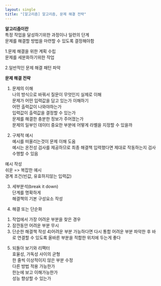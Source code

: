 ```yaml
---
layout: single
title: "[알고리즘] 알고리즘, 문제 해결 전략"
--- 
```

**알고리즘이란**   
특정 작업을 달성하기위한 과정이나 일련의 단계   
문제를 해결할 방법을 마련할 수 있도록 결정해야함   
   
1.문제 해결을 위한 계획 수립   
문제를 세분화하기위한 작업   
   
2.일반적인 문제 해결 패턴 파악   
   
**문제 해결 전략**   
1. 문제의 이해   
나의 방식으로 바꿔서 질문이 무엇인지 실제로 이해   
문제가 어떤 입력값을 담고 있는가 이해하기   
어떤 출력값이 나와야하는가   
입력값이 출력값을 결정할 수 있는가    
문제를 해결한 충분한 정보가 주어졌는가   
문제의 일부인 데이터 중요한 부분에 어떻게 라벨을 지정할 수 있을까   
   
2. 구체적 예시   
예시를 떠올리는것이 문제 이해 도움     
예시는 온전성 검사를 제공하므로 최종 해결책 입력했다면 제대로 작동하는지 검사 수행할 수 있음     
   
예시 작성  
쉬운 => 복잡한 예시   
경계 조건(빈값, 유효하지않는 입력값)   
   

3. 세부분석(break it down)    
단계를 명확하게    
해결책의 기본 구성요소 작성      
   
4. 해결 또는 단순화    
1) 작업에서 가장 어려운 부분을 찾은 경우
2) 잠깐동안 어려운 부분 무시
3) 단순한 해결책 작성
4)어려운 부분 가능하다면 다시 통합
어려운 부분 파악한 후 바로 연결할 수 있도록 올바른 부분을 적합한 위치에 두는게 좋다    
   
5. 되돌아 보기와 리팩터    
효율성, 가독성 사이의 균형    
한 줄씩 이상적이지 않은 부분 수정   
다른 방법 적용 가능한가   
한눈에 보고 이해가능한가   
성능 향상할 수 있는가   

